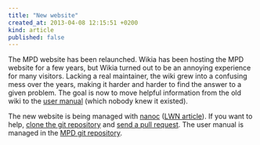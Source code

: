 ```yaml
---
title: "New website"
created_at: 2013-04-08 12:15:51 +0200
kind: article
published: false
---
```


The MPD website has been relaunched.  Wikia has been hosting the MPD
website for a few years, but Wikia turned out to be an annoying
experience for many visitors.  Lacking a real maintainer, the wiki
grew into a confusing mess over the years, making it harder and harder
to find the answer to a given problem.  The goal is now to move
helpful information from the old wiki to the [user manual](/doc/user/)
(which nobody knew it existed).

The new website is being managed with [nanoc](http://nanoc.ws/)
([LWN article](https://lwn.net/Articles/541299/)).  If you want to
help,
[clone the git repository](http://git.musicpd.org/cgit/master/website.git/)
and
[send a pull request](https://lists.sourceforge.net/lists/listinfo/musicpd-dev-team).
The user manual is managed in the
[MPD git repository](http://git.musicpd.org/cgit/master/mpd.git/tree/doc/user.xml).
